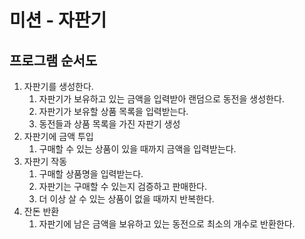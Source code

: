 # 미션 - 자판기

## 프로그램 순서도

1. 자판기를 생성한다.
    1. 자판기가 보유하고 있는 금액을 입력받아 랜덤으로 동전을 생성한다.
    2. 자판기가 보유할 상품 목록을 입력받는다.
    3. 동전들과 상품 목록을 가진 자판기 생성
2. 자판기에 금액 투입
    1. 구매할 수 있는 상품이 있을 때까지 금액을 입력받는다.
3. 자판기 작동
    1. 구매할 상품명을 입력받는다.
    2. 자판기는 구매할 수 있는지 검증하고 판매한다.
    3. 더 이상 살 수 있는 상품이 없을 때까지 반복한다.
4. 잔돈 반환
    1. 자판기에 남은 금액을 보유하고 있는 동전으로 최소의 개수로 반환한다.
